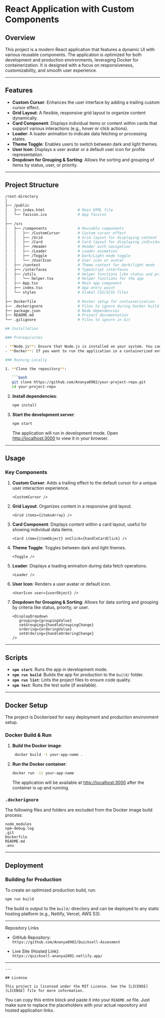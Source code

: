 # React Application with Custom Components

## Overview

This project is a modern React application that features a dynamic UI with various reusable components. The application is optimized for both development and production environments, leveraging Docker for containerization. It is designed with a focus on responsiveness, customizability, and smooth user experience.

---

## Features

- **Custom Cursor**: Enhances the user interface by adding a trailing custom cursor effect.
- **Grid Layout**: A flexible, responsive grid layout to organize content dynamically.
- **Card Component**: Displays individual items or content within cards that support various interactions (e.g., hover or click actions).
- **Loader**: A loader animation to indicate data fetching or processing states.
- **Theme Toggle**: Enables users to switch between dark and light themes.
- **User Icon**: Displays a user avatar or a default user icon for profile representation.
- **Dropdown for Grouping & Sorting**: Allows the sorting and grouping of items by status, user, or priority.

---

## Project Structure

```bash
/root-directory
│
├── /public
│   ├── index.html               # Main HTML file
│   └── favicon.ico              # App favicon
│
├── /src
│   ├── /components              # Reusable components
│   │   ├── /CustomCursor        # Custom cursor effect
│   │   ├── /Grid                # Grid layout for displaying content
│   │   ├── /Card                # Card layout for displaying individual items
│   │   ├── /Header              # Header with navigation
│   │   ├── /Loader              # Loader animation
│   │   ├── /Toggle              # Dark/Light mode toggle
│   │   └── /UserIcon            # User icon or avatar
│   ├── /context                 # Theme context for dark/light mode
│   ├── /interfaces              # TypeScript interfaces
│   ├── /utils                   # Helper functions like status and priority icons
│   │   └── helper.tsx           # Helper functions for the app
│   ├── App.tsx                  # Main app component
│   ├── index.tsx                # App entry point
│   └── styles                   # Global CSS/SCSS files
│
├── Dockerfile                   # Docker setup for containerization
├── .dockerignore                # Files to ignore during Docker build
├── package.json                 # Node dependencies
├── README.md                    # Project documentation
└── .gitignore                   # Files to ignore in Git

## Installation

### Prerequisites

- **Node.js**: Ensure that Node.js is installed on your system. You can download it [here](https://nodejs.org/).
- **Docker**: If you want to run the application in a containerized environment, Docker is required. Install it from [here](https://www.docker.com).

### Running Locally

1. **Clone the repository**:

   ```bash
   git clone https://github.com/Ananya0902/your-project-repo.git
   cd your-project-repo
   ```

2. **Install dependencies**:

   ```bash
   npm install
   ```

3. **Start the development server**:

   ```bash
   npm start
   ```

   The application will run in development mode. Open [http://localhost:3000](http://localhost:3000) to view it in your browser.

---

## Usage

### Key Components

1. **Custom Cursor**:
   Adds a trailing effect to the default cursor for a unique user interaction experience.
   ```tsx
   <CustomCursor />
   ```

2. **Grid Layout**:
   Organizes content in a responsive grid layout.
   ```tsx
   <Grid items={itemsArray} />
   ```

3. **Card Component**:
   Displays content within a card layout, useful for showing individual data items.
   ```tsx
   <Card item={itemObject} onClick={handleCardClick} />
   ```

4. **Theme Toggle**:
   Toggles between dark and light themes.
   ```tsx
   <Toggle />
   ```

5. **Loader**:
   Displays a loading animation during data fetch operations.
   ```tsx
   <Loader />
   ```

6. **User Icon**:
   Renders a user avatar or default icon.
   ```tsx
   <UserIcon user={userObject} />
   ```

7. **Dropdown for Grouping & Sorting**:
   Allows for data sorting and grouping by criteria like status, priority, or user.
   ```tsx
   <DisplayDropdown 
      grouping={groupingValue} 
      setGrouping={handleGroupingChange} 
      ordering={orderingValue} 
      setOrdering={handleOrderingChange} 
   />
   ```

---

## Scripts

- **`npm start`**: Runs the app in development mode.
- **`npm run build`**: Builds the app for production to the `build/` folder.
- **`npm run lint`**: Lints the project files to ensure code quality.
- **`npm test`**: Runs the test suite (if available).

---

## Docker Setup

The project is Dockerized for easy deployment and production environment setup.

### Docker Build & Run

1. **Build the Docker image**:

   ```bash
    docker build -t your-app-name .
   ```

2. **Run the Docker container**:

   ```bash
   docker run -it your-app-name
   ```

   The application will be available at [http://localhost:3000](http://localhost:3000) after the container is up and running.

### `.dockerignore`

The following files and folders are excluded from the Docker image build process:

```
node_modules
npm-debug.log
.git
Dockerfile
README.md
.env
```

---

## Deployment

### Building for Production

To create an optimized production build, run:

```bash
npm run build
```

The build is output to the `build/` directory and can be deployed to any static hosting platform (e.g., Netlify, Vercel, AWS S3).

---

Repository Links

- GitHub Repository:  
  `https://github.com/Ananya0902/Quicksell-Assesment`
  
- Live Site (Hosted Link):  
  `https://quicksell-ananya2802.netlify.app/`

---
```
---

## License

This project is licensed under the MIT License. See the [LICENSE](LICENSE) file for more information.
```

You can copy this entire block and paste it into your `README.md` file. Just make sure to replace the placeholders with your actual repository and hosted application links.
